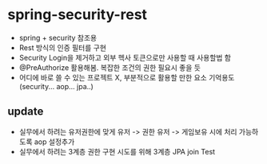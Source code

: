# spring-security-rest
- spring + security 참조용
- Rest 방식의 인증 필터를 구현
- Security Login을 제거하고 외부 헥사 토큰으로만 사용할 때 사용할법 함
- @PreAuthorize 활용해봄. 복잡한 조건의 권한 필요시 좋을 듯
- 어디에 바로 쓸 수 있는 프로젝트 X, 부분적으로 활용할 만한 요소 기억용도(security... aop... jpa..)

## update
- 실무에서 하려는 유저권한에 맞게 유저 -> 권한 유저 -> 게임보유 시에 처리 가능하도록 aop 설정추가
- 실무에서 하려는 3계층 권한 구현 시도를 위해 3계층 JPA join Test

